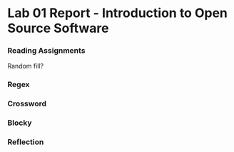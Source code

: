 # Lab 01 Report - Introduction to Open Source Software

### Reading Assignments

Random fill?

### Regex

### Crossword

### Blocky

### Reflection

